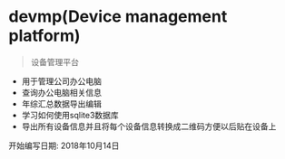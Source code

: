 # devmp(Device management platform) 
> 设备管理平台

- 用于管理公司办公电脑
- 查询办公电脑相关信息
- 年综汇总数据导出编辑
- 学习如何使用sqlite3数据库
- 导出所有设备信息并且将每个设备信息转换成二维码方便以后贴在设备上

开始编写日期: 2018年10月14日